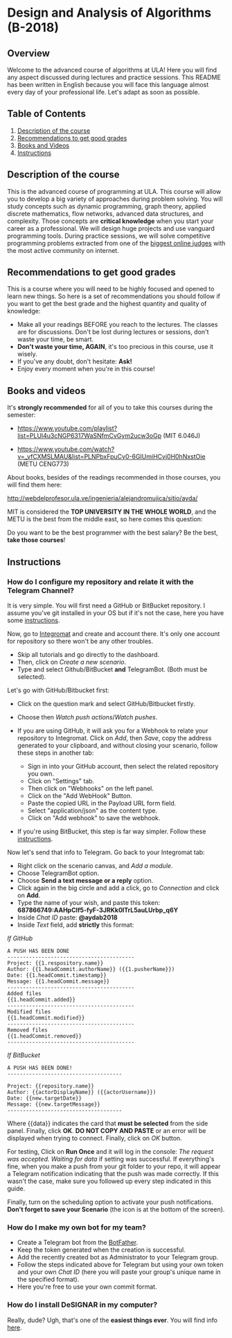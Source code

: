 # Design and Analysis of Algorithms (B-2018)

## Overview

Welcome to the advanced course of algorithms at ULA! Here
you will find any aspect discussed during lectures and 
practice sessions. This README has been written in English
because you will face this language almost every day of your 
professional life. Let's adapt as soon as possible.

## Table of Contents

1. [Description of the course](#description-of-the-course)
2. [Recommendations to get good grades](#recomendations-to-get-good-grades)
3. [Books and Videos](#books-and-videos)
4. [Instructions](#instructions)

## Description of the course

This is the advanced course of programming at ULA. This course will allow you to develop a big variety of approaches during problem solving. You will study concepts such as dynamic programming, graph theory, applied discrete mathematics, flow networks, advanced data structures, and complexity. Those concepts are **critical knowledge** when you start your career as a professional. We will design huge projects and use vanguard programming tools. During practice sessions, we will solve competitive programming problems extracted from one of the [biggest online judges](https://www.spoj.com/) with the most active community on internet.

## Recommendations to get good grades

This is a course where you will need to be highly focused and
opened to learn new things. So here is a set of recommendations
you should follow if you want to get the best grade and the highest
quantity and quality of knowledge:

- Make all your readings BEFORE you reach to the lectures. The classes are for discussions.
Don't be lost during lectures or sessions, don't waste your time, be smart.
- **Don't waste your time, AGAIN**, it's too precious in this course, use it
wisely.
- If you've any doubt, don't hesitate: **Ask!**
- Enjoy every moment when you're in this course!

## Books and videos

It's **strongly recommended** for all of you to take this courses during the semester:

- https://www.youtube.com/playlist?list=PLUl4u3cNGP6317WaSNfmCvGym2ucw3oGp (MIT 6.046J)

- https://www.youtube.com/watch?v=_vfCXMSLMAU&list=PLNPbxFpuCy0-6GIUmiHCvj0H0hNxstOie (METU CENG773)

About books, besides of the readings recommended in those courses, you will find them here:

http://webdelprofesor.ula.ve/ingenieria/alejandromujica/sitio/ayda/

MIT is considered the **TOP UNIVERSITY IN THE WHOLE WORLD**, and the METU is 
the best from the middle east, so here comes this question:

Do you want to be the best programmer with the best salary? Be the best, **take those courses**! 

## Instructions

### How do I configure my repository and relate it with the Telegram Channel?

It is very simple. You will first need a GitHub or BitBucket repository. I assume you've
git installed in your OS but if it's not the case, here you have some [instructions](https://www.linode.com/docs/development/version-control/how-to-install-git-on-linux-mac-and-windows/).

Now, go to [Integromat](https://www.integromat.com/) and create and account there.
It's only one account for repository so there won't be any other troubles.

- Skip all tutorials and go directly to the dashboard. 
- Then, click on *Create a new scenario*.
- Type and select Github/BitBucket **and** TelegramBot. (Both must be selected).

Let's go with GitHub/Bitbucket first:

- Click on the question mark and select GitHub/Bitbucket firstly.
- Choose then *Watch push actions*/*Watch pushes*.
- If you are using GitHub, it will ask you for a Webhook to relate your repository to Integromat. Click on *Add*, then *Save*, copy the address generated to your clipboard, and without closing your scenario, follow these steps in another tab:
    - Sign in into your GitHub account, then select the related repository you own.
    - Click on "Settings" tab.
    - Then click on "Webhooks" on the left panel.
    - Click on the "Add WebHook" Button.
    - Paste the copied URL in the Payload URL form field.
    - Select "application/json" as the content type.
    - Click on "Add webhook" to save the webhook.

- If you're using BitBucket, this step is far way simpler. Follow these [instructions](https://www.integromat.com/en/kb/pkg/bitbucket/index.html).


Now let's send that info to Telegram. Go back to your Integromat tab:

- Right click on the scenario canvas, and *Add a module*.
- Choose TelegramBot option.
- Choose **Send a text message or a reply** option.
- Click again in the big circle and add a click, go to *Connection* and click on **Add**.
- Type the name of your wish, and paste this token: **687866749:AAHpCIf5-fyF-3JRKk0ITrL5auLUrbp_q6Y**
- Inside *Chat ID* paste: **@aydab2018**
- Inside *Text* field, add **strictly** this format:

*If GitHub*

```
A PUSH HAS BEEN DONE
-----------------------------------------
Project: {{1.respository.name}}
Author: {{1.headCommit.authorName}} ({{1.pusherName}})
Date: {{1.headCommit.timestamp}}
Message: {{1.headCommit.message}}
-----------------------------------------
Added files
{{1.headCommit.added}}
-----------------------------------------
Modified files
{{1.headCommit.modified}}
-----------------------------------------
Removed files
{{1.headCommit.removed}}
-----------------------------------------
```

*If BitBucket*


```
A PUSH HAS BEEN DONE!
-------------------------------------

Project: {{repository.name}}
Author: {{actorDisplayName}} ({{actorUsername}})
Date: {{new.targetDate}}
Message: {{new.targetMessage}}
-------------------------------------
```

Where {{data}} indicates the card that **must be selected** from the side panel. Finally, click **OK**. **DO NOT COPY AND PASTE** or an error will be displayed when trying to connect. Finally, click on *OK* button.

For testing, Click on **Run Once** and it will log in the console: *The request was accepted. Waiting for data* if setting was successful. If everything's fine, when you make a push from your git folder to your repo, it will appear a Telegram notification indicating that the push was made correctly. If this wasn't the case, make sure you followed up every step indicated in this guide.

Finally, turn on the scheduling option to activate your push notifications. **Don't forget to save your Scenario** (the icon is at the bottom of the screen).

### How do I make my own bot for my team?

- Create a Telegram bot from the [BotFather](https://telegram.me/BotFather).
- Keep the token generated when the creation is successful.
- Add the recently created bot as Administrator to your Telegram group.
- Follow the steps indicated above for Telegram but using your own token and your
own *Chat ID* (here you will paste your group's unique name in the specified format).
- Here you're free to use your own commit format.

### How do I install DeSIGNAR in my computer?

Really, dude? Ugh, that's one of the **easiest things ever**. You will find info [here](https://github.com/R3mmurd/DeSiGNAR).
